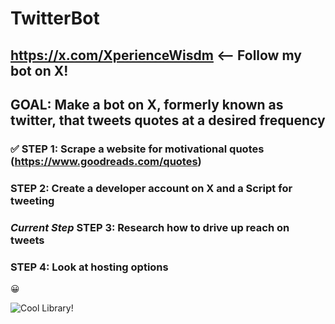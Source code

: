 # TwitterBot

## https://x.com/XperienceWisdm <-- Follow my bot on X!
## GOAL: Make a bot on X, formerly known as twitter, that tweets quotes at a desired frequency

### &#x2705; STEP 1: Scrape a website for motivational quotes (https://www.goodreads.com/quotes)

### STEP 2: Create a developer account on X and a Script for tweeting

### *Current Step* STEP 3: Research how to drive up reach on tweets

### STEP 4: Look at hosting options

&#x1F600;

![Cool Library!](https://images.jpost.com/image/upload/q_auto/c_fill,g_faces:center,h_537,w_822/565070)
